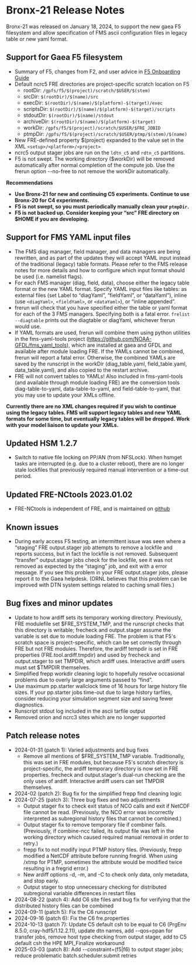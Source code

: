 # Bronx-21 Release Notes

Bronx-21 was released on January 18, 2024, to support the new gaea F5 filesystem and allow specification of FMS ascii configuration files in legacy table or new yaml format.

## Support for Gaea F5 filesystem
* Summary of F5, changes from F2, and user advice in [F5 Onboarding Guide](https://docs.google.com/document/d/1Z8YnZHaaWAWuyNfVGorrupBxtadOY04c4RL2Y2svZos/edit?usp=sharing)
* Default ncrc5 FRE directories are project-specific scratch location on F5
  * rootDir: `/gpfs/f5/$(project)/scratch/$USER/$(stem)`
  * srcDir: `$(rootDir)/$(name)/src`
  * execDir: `$(rootDir)/$(name)/$(platform)-$(target)/exec`
  * scriptsDir: `$(rootDir)/$(name)/$(platform)-$(target)/scripts`
  * stdoutDir: `$(rootDir)/$(name)/stdout`
  * archiveDir: `$(rootDir)/$(name)/$(platform)-$(target)`
  * workDir: `/gpfs/f5/$(project)/scratch/$USER/$FRE_JOBID`
  * ptmpDir: `/gpfs/f5/$(project)/scratch/$USER/ptmp/$(stem)/$(name)`
* New FRE-defined property $(project) expanded to the value set in the XML `<setup>/<platform>/<project>`
* ncrc5 output stager jobs are run on the `ldtn_c5` and `rdtn_c5` partitions.
* F5 is not swept. The working directory ($workDir) will be removed automatically after normal completion of the compute job. Use the frerun option --no-free to not remove the workDir automatically.

**Recommendations**
* **Use Bronx-21 for new and continuing C5 experiments. Continue to use Bronx-20 for C4 experiments.**
* **F5 is not swept, so you must periodically manually clean your `ptmpDir`.**
* **F5 is not backed up. Consider keeping your “src” FRE directory on $HOME if you are developing.**

## Support for FMS YAML input files
* The FMS diag manager, field manager, and data managers are being rewritten, and as part of the updates they will accept YAML input instead of the traditional (legacy) table formats. Please refer to the FMS release notes for more details and how to configure which input format should be used (i.e. namelist flags).
* For each FMS manager (diag, field, data), choose either the legacy table format or the new YAML format. Specify YAML input files like tables: as external files (set Label to “diagYaml”, “fieldYaml”, or “dataYaml”), inline (use `<diagYaml>`, `<fieldYaml>`, or `<dataYaml>`), or “inline appended”.
* frerun will check that you have specified either the table or yaml format for each of the 3 FMS managers. Specifying both is a fatal error. `frelist --diagtable` prints out the diagtable or diagYaml, whichever frerun would use.
* If YAML formats are used, frerun will combine them using python utilities in the fms-yaml-tools project (https://github.com/NOAA-GFDL/fms_yaml_tools), which are installed at gaea and GFDL and available after module loading FRE. If the YAMLs cannot be combined, frerun will report a fatal error. Otherwise, the combined YAMLs are saved by the runscript in the workDir (diag_table.yaml, field_table.yaml, data_table.yaml), and also copied to the restart archive.
* FRE will not convert tables to YAMLs! Also included in fms-yaml-tools (and available through module loading FRE) are the conversion tools diag-table-to-yaml, data-table-to-yaml, and field-table-to-yaml, that you may use to update your XMLs offline.

**Currently there are no XML changes required if you wish to continue using the legacy tables. FMS will support legacy tables and new YAML formats for some time, but eventually legacy tables will be dropped. Work with your model liaison to update your XMLs.**

## Updated HSM 1.2.7
* Switch to native file locking on PP/AN (from NFSLock). When hsmget tasks are interrupted (e.g. due to a cluster reboot), there are no longer stale lockfiles that previously required manual intervention or a time-out period.

## Updated FRE-NCtools 2023.01.02
* FRE-NCtools is independent of FRE, and is maintained on [github](https://github.com/NOAA-GFDL/FRE-NCtools)

## Known issues
* During early access F5 testing, an intermittent issue was seen where a “staging” FRE output.stager job attempts to remove a lockfile and reports success, but in fact the lockfile is not removed. Subsequent “transfer” output.stager jobs check for the lockfile, see it was not removed as expected by the “staging” job, and exit with a error message. If you see this problem in your FRE output.stager jobs, please report it to the Gaea helpdesk. (ORNL believes that this problem can be improved with DTN system settings related to caching small files.)

## Bug fixes and minor updates
* Update to how ardiff sets its temporary working directory. Previously, FRE modulefile set $FRE_SYSTEM_TMP, and the runscript checks that this directory is writable; frecheck and output.stager assume the variable is set due to module loading FRE. The problem is that F5's scratch space is project-specific, which can be set correctly through FRE but not FRE modules. Therefore, the ardiff tempdir is set in FRE properties (FRE.tool.ardiff.tmpdir) and used by frecheck and output.stager to set TMPDIR, which ardiff uses. Interactive ardiff users must set $TMPDIR themselves.
* Simplified frepp workdir cleaning logic to hopefully resolve occasional problems due to overly large arguments passed to “find”.
* Use maximum pp.starter wallclock time of 16 hours for large history file sizes. If your pp.starter jobs time-out due to large history tarfiles, consider reducing your simulation segment size and saving fewer diagnostics.
* Runscript stdout log included in the ascii tarfile output
* Removed orion and ncrc3 sites which are no longer supported

## Patch release notes
* 2024-01-31 (patch 1): Varied adjustments and bug fixes
  * Remove all mentions of $FRE_SYSTEM_TMP variable. Traditionally, this was set in FRE modules, but because F5's scratch directory is project-specific, the ardiff temporary directory is now set in FRE properties. frecheck and output.stager's dual-run checking are the only uses of ardiff. Interactive ardiff users can set TMPDIR themselves.
* 2024-02 (patch 2): Bug fix for the simplified frepp find cleaning logic
* 2024-07-25 (patch 3): Three bug fixes and two adjustments
  * Output stager fix to check exit status of NCO calls and exit if NetCDF file cannot be read. (Previously, the NCO error was incorrectly interpreted as subregional history files that cannot be combined.)
  * Output stager fix to remove temporary file if combiner fails. (Previously, if combine-ncc failed, its output file was left in the working directory which caused required manual removal in order to retry.)
  * frepp fix to not modify input PTMP history files. (Previously, frepp modified a NetCDF attribute before running fregrid. When using /xtmp for PTMP, sometimes the attribute would be modified twice resulting in a fregrid error.)
  * New ardiff options -d, -m, and -C to check only data, only metadata, and stop early.
  * Output stager to stop unnecessary checking for distributed subregional variable differences in restart files
* 2024-08-22 (patch 4): Add C6 site files and bug fix for verifying that the distributed history files can be combined
* 2024-09-11 (patch 5): Fix the C6 runscript
* 2024-09-16 (patch 6): Fix the C6 fre.properties
* 2024-10-13 (patch 7): Update C5 default csh to be equal to C6 (PrgEnv 8.5.0, cray-hdf5/1.12.2.11), update dtn names, add --qos=ppan for transfer jobs, remove host type checking from output stager, add to C5 default csh the HPE MPI_Finalize workaround
* 2025-03-03 (patch 8): Add --constraint=(f5|f6) to output stager jobs; reduce problematic batch.scheduler.submit retries
